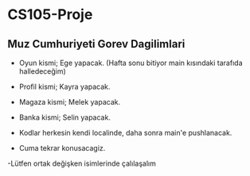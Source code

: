 # CS105-Proje
  ## Muz Cumhuriyeti Gorev Dagilimlari ## 

- Oyun kismi; Ege yapacak. (Hafta sonu bitiyor main kısındaki tarafıda halledeceğim)
- Profil kismi; Kayra yapacak.
- Magaza kismi; Melek yapacak.
- Banka kismi; Selin yapacak.

- Kodlar herkesin kendi localinde, daha sonra main'e pushlanacak.
- Cuma tekrar konusacagiz.

-Lütfen ortak değişken isimlerinde çalılaşalım

 
